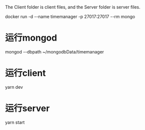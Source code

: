 The Client folder is client files, and the Server folder is server files.  

docker run -d --name timemanager -p 27017:27017 --rm mongo

# 运行mongod 
mongod --dbpath ~/mongodbData/timemanager


# 运行client
yarn dev 
# 运行server
yarn start

